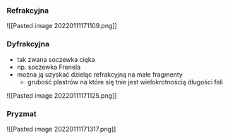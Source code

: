 ### Refrakcyjna
![[Pasted image 20220111171109.png]]

### Dyfrakcyjna
- tak zwana soczewka cięka
- np. soczewka Frenela
- można ją uzyskać dzieląc refrakcyjną na małe fragmenty
	- grubość plastrów na które się tnie jest wielokrotnością długości fali

![[Pasted image 20220111171125.png]]

### Pryzmat
![[Pasted image 20220111171317.png]]